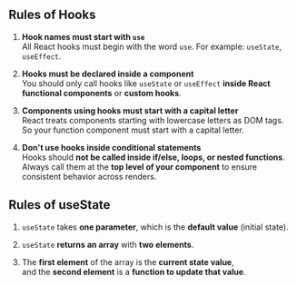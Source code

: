 ## Rules of Hooks

1. **Hook names must start with `use`**  
   All React hooks must begin with the word `use`. For example: `useState`, `useEffect`.

2. **Hooks must be declared inside a component**  
   You should only call hooks like `useState` or `useEffect` **inside React functional components** or **custom hooks**.

3. **Components using hooks must start with a capital letter**  
   React treats components starting with lowercase letters as DOM tags. So your function component must start with a capital letter.

4. **Don't use hooks inside conditional statements**  
   Hooks should **not be called inside if/else, loops, or nested functions**. Always call them at the **top level of your component** to ensure consistent behavior across renders.

## Rules of useState

1. `useState` takes **one parameter**, which is the **default value** (initial state).

2. `useState` **returns an array** with **two elements**.

3. The **first element** of the array is the **current state value**,  
   and the **second element** is a **function to update that value**.
